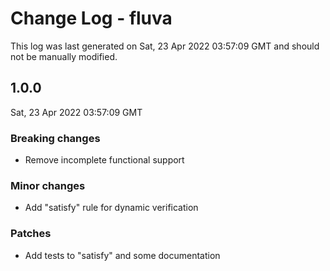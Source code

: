 # Change Log - fluva

This log was last generated on Sat, 23 Apr 2022 03:57:09 GMT and should not be manually modified.

## 1.0.0
Sat, 23 Apr 2022 03:57:09 GMT

### Breaking changes

- Remove incomplete functional support

### Minor changes

- Add "satisfy" rule for dynamic verification

### Patches

- Add tests to "satisfy" and some documentation

